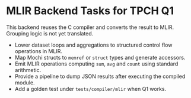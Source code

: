 # MLIR Backend Tasks for TPCH Q1

This backend reuses the C compiler and converts the result to MLIR. Grouping logic is not yet translated.

- Lower dataset loops and aggregations to structured control flow operations in MLIR.
- Map Mochi structs to `memref` or `struct` types and generate accessors.
- Emit MLIR operations computing `sum`, `avg` and `count` using standard arithmetic.
- Provide a pipeline to dump JSON results after executing the compiled module.
- Add a golden test under `tests/compiler/mlir` when Q1 works.
